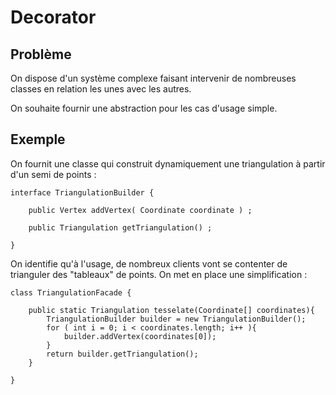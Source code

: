 # Decorator

## Problème

On dispose d'un système complexe faisant intervenir de nombreuses classes
en relation les unes avec les autres.

On souhaite fournir une abstraction pour les cas d'usage simple.

## Exemple

On fournit une classe qui construit dynamiquement une triangulation
à partir d'un semi de points :

```
interface TriangulationBuilder {

    public Vertex addVertex( Coordinate coordinate ) ;

    public Triangulation getTriangulation() ;

}
```

On identifie qu'à l'usage, de nombreux clients vont se contenter de trianguler
des "tableaux" de points. On met en place une simplification :

```
class TriangulationFacade {

    public static Triangulation tesselate(Coordinate[] coordinates){
        TriangulationBuilder builder = new TriangulationBuilder();
        for ( int i = 0; i < coordinates.length; i++ ){
            builder.addVertex(coordinates[0]);
        }
        return builder.getTriangulation();
    }

}
```
